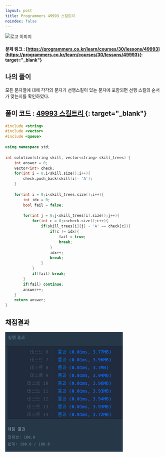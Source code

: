 ```yaml
---
layout: post
title: Programmers 49993 스킬트리
noindex: false
---
```


![로고 이미지](https://s3.ap-northeast-2.amazonaws.com/grepp-cloudfront/programmers_imgs/design/logo.jpg)

#### 문제 링크 : [https://programmers.co.kr/learn/courses/30/lessons/49993](https://programmers.co.kr/learn/courses/30/lessons/49993){: target="_blank"}


## 나의 풀이
모든 문자열에 대해 각각의 문자가 선행스킬이 있는 문자에 포함되면 선행 스킬의 순서가 맞는지를 확인하였다.




## 풀이 코드 : [49993 스킬트리 ](https://github.com/sun-pyo/algorithm/blob/main/programmers/skilltree.cpp){: target="_blank"}

```c++
#include <string>
#include <vector>
#include <queue>

using namespace std;

int solution(string skill, vector<string> skill_trees) {
    int answer = 0;
    vector<int> check;
    for(int i = 0;i<skill.size();i++){   
        check.push_back(skill[i]- 'A');
    }
    
    for(int i = 0;i<skill_trees.size();i++){
        int idx = 0;
        bool fail = false;
        
        for(int j = 0;j<skill_trees[i].size();j++){
            for(int c = 0;c<check.size();c++){
                if(skill_trees[i][j] - 'A' == check[c]){
                    if(c != idx){
                        fail = true;
                        break;
                    }
                    idx++;
                    break;
                }    
            }
            if(fail) break;
        }
        if(fail) continue;
        answer++;
    }
    return answer;
}
```





## 채점결과

![49993](\algorithm\img\49993.PNG)